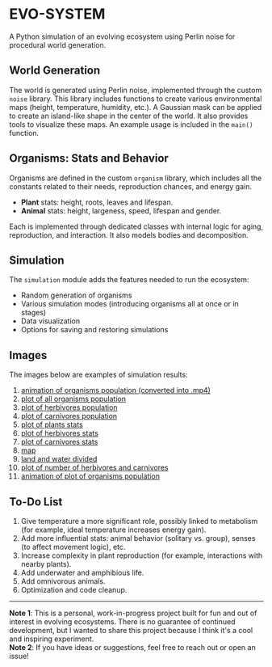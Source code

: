 # EVO-SYSTEM
A Python simulation of an evolving ecosystem using Perlin noise for procedural world generation.

## World Generation
The world is generated using Perlin noise, implemented through the custom `noise` library. This library includes functions to create various environmental maps (height, temperature, humidity, etc.). A Gaussian mask can be applied to create an island-like shape in the center of the world. It also provides tools to visualize these maps. An example usage is included in the `main()` function.

## Organisms: Stats and Behavior
Organisms are defined in the custom `organism` library, which includes all the constants related to their needs, reproduction chances, and energy gain.

- **Plant** stats: height, roots, leaves and lifespan.
- **Animal** stats: height, largeness, speed, lifespan and gender.

Each is implemented through dedicated classes with internal logic for aging, reproduction, and interaction. It also models bodies and decomposition.

## Simulation
The `simulation` module adds the features needed to run the ecosystem:
- Random generation of organisms
- Various simulation modes (introducing organisms all at once or in stages)
- Data visualization
- Options for saving and restoring simulations

## Images
The images below are examples of simulation results:
1. [animation of organisms population (converted into .mp4)](biomap.mp4)
2. [plot of all organisms population](0_organisms_number.png)
3. [plot of herbivores population](0_herbivores_number.png)
4. [plot of carnivores population](0_carnivores_number.png)
5. [plot of plants stats](0_plants_stats.png)
6. [plot of herbivores stats](0_herbivores_stats.png)
7. [plot of carnivores stats](0_carnivores_stats.png)
8. [map](map.png)
9. [land and water divided](land.png)
10. [plot of number of herbivores and carnivores](0_herbivores-carnivores.png)
11. [animation of plot of organisms population](organisms.gif)

## To-Do List
1. Give temperature a more significant role, possibly linked to metabolism (for example, ideal temperature increases energy gain).
2. Add more influential stats: animal behavior (solitary vs. group), senses (to affect movement logic), etc.
3. Increase complexity in plant reproduction (for example, interactions with nearby plants).
4. Add underwater and amphibious life.
5. Add omnivorous animals.
6. Optimization and code cleanup.

---

**Note 1**: This is a personal, work-in-progress project built for fun and out of interest in evolving ecosystems. There is no guarantee of continued development, but I wanted to share this project because I think it's a cool and inspiring experiment.   
**Note 2**: If you have ideas or suggestions, feel free to reach out or open an issue!
